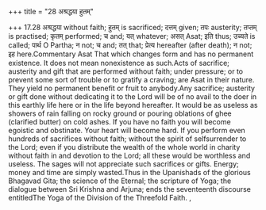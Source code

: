 +++
title = "28 अश्रद्धया हुतम्"

+++
17.28 अश्रद्धया without faith; हुतम् is sacrificed; दत्तम् given; तपः
austerity; तप्तम् is practised; कृतम् performed; च and; यत् whatever;
असत् Asat; इति thus; उच्यते is called; पार्थ O Partha; न not; च and; तत्
that; प्रेत्य hereafter (after death); न not; इह here.Commentary Asat
That which changes form and has no permanent existence. It does not mean
nonexistence as such.Acts of sacrifice; austerity and gift that are
performed without faith; under pressure; or to prevent some sort of
trouble or to gratify a craving; are Asat in their nature. They yield no
permanent benefit or fruit to anybody.Any sacrifice; austerity or gift
done without dedicating it to the Lord will be of no avail to the doer
in this earthly life here or in the life beyond hereafter. It would be
as useless as showers of rain falling on rocky ground or pouring
oblations of ghee (clarified butter) on cold ashes. If you have no faith
you will become egoistic and obstinate. Your heart will become hard. If
you perform even hundreds of sacrifices without faith; without the
spirit of selfsurrender to the Lord; even if you distribute the wealth
of the whole world in charity without faith in and devotion to the Lord;
all these would be worthless and useless. The sages will not appreciate
such sacrifices or gifts. Energy; money and time are simply wasted.Thus
in the Upanishads of the glorious Bhagavad Gita; the science of the
Eternal; the scripture of Yoga; the dialogue between Sri Krishna and
Arjuna; ends the seventeenth discourse entitledThe Yoga of the Division
of the Threefold Faith. ,
